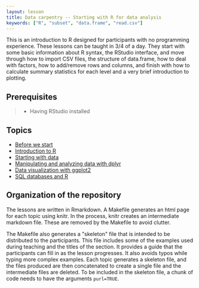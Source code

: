```yaml
---
layout: lesson
title: Data carpentry -- Starting with R for data analysis
keywords: ["R", "subset", "data.frame", "read.csv"]
---
```


This is an introduction to R designed for participants with no programming
experience. These lessons can be taught in 3/4 of a day. They start with some
basic information about R syntax, the RStudio interface, and move through how to
import CSV files, the structure of data.frame, how to deal with factors, how to
add/remove rows and columns, and finish with how to calculate summary statistics
for each level and a very brief introduction to plotting.

## Prerequisites
>
> * Having RStudio installed

## Topics

* [Before we start](00-before-we-start.html)
* [Introduction to R](01-intro-to-R.html)
* [Starting with data](02-starting-with-data.html)
* [Manipulating and analyzing data with dplyr](03-dplyr.html)
* [Data visualization with ggplot2](04-visualization-ggplot2.html)
* [SQL databases and R](05-r-and-databases.html)

## Organization of the repository

The lessons are written in Rmarkdown. A Makefile generates an html page for each
topic using knitr. In the process, knitr creates an intermediate markdown
file. These are removed by the Makefile to avoid clutter.

The Makefile also generates a "skeleton" file that is intended to be distributed
to the participants. This file includes some of the examples used during
teaching and the titles of the section. It provides a guide that the
participants can fill in as the lesson progresses. It also avoids typos while
typing more complex examples. Each topic generates a skeleton file, and the
files produced are then concatenated to create a single file and the
intermediate files are deleted. To be included in the skeleton file, a chunk of
code needs to have the arguments `purl=TRUE`.
